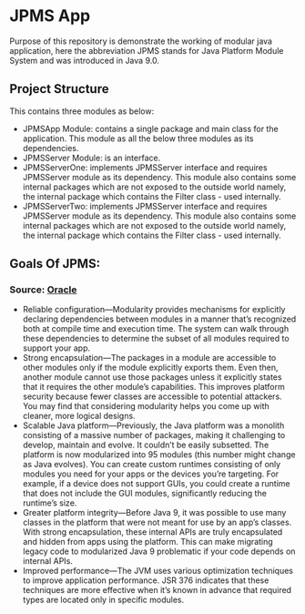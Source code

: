 # JPMS App

Purpose of this repository is demonstrate the working of modular java application, here the abbreviation JPMS stands for Java Platform Module System and was introduced in Java 9.0.

## Project Structure
This contains three modules as below:
- JPMSApp Module: contains a single package and main class for the application. This module as all the below three modules as its dependencies.
- JPMSServer Module: is an interface.
- JPMSServerOne: implements JPMSServer interface and requires JPMSServer module as its dependency. This module also contains some internal packages which are not exposed to the outside world namely, the internal package which contains the Filter class - used internally.
- JPMSServerTwo: implements JPMSServer interface and requires JPMSServer module as its dependency. This module also contains some internal packages which are not exposed to the outside world namely, the internal package which contains the Filter class - used internally.

## Goals Of JPMS: 
### Source: <a href="https://www.oracle.com/in/corporate/features/understanding-java-9-modules.html">Oracle</a>

- Reliable configuration—Modularity provides mechanisms for explicitly declaring dependencies between modules in a manner that’s recognized both at compile time and execution time. The system can walk through these dependencies to determine the subset of all modules required to support your app.
- Strong encapsulation—The packages in a module are accessible to other modules only if the module explicitly exports them. Even then, another module cannot use those packages unless it explicitly states that it requires the other module’s capabilities. This improves platform security because fewer classes are accessible to potential attackers. You may find that considering modularity helps you come up with cleaner, more logical designs.
- Scalable Java platform—Previously, the Java platform was a monolith consisting of a massive number of packages, making it challenging to develop, maintain and evolve. It couldn’t be easily subsetted. The platform is now modularized into 95 modules (this number might change as Java evolves). You can create custom runtimes consisting of only modules you need for your apps or the devices you’re targeting. For example, if a device does not support GUIs, you could create a runtime that does not include the GUI modules, significantly reducing the runtime’s size.
- Greater platform integrity—Before Java 9, it was possible to use many classes in the platform that were not meant for use by an app’s classes. With strong encapsulation, these internal APIs are truly encapsulated and hidden from apps using the platform. This can make migrating legacy code to modularized Java 9 problematic if your code depends on internal APIs.
- Improved performance—The JVM uses various optimization techniques to improve application performance. JSR 376 indicates that these techniques are more effective when it’s known in advance that required types are located only in specific modules.
